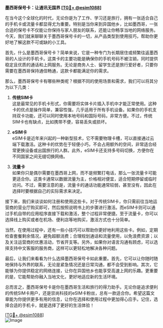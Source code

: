 **墨西哥保号卡：让通讯无国界 [[TG💪+ @esim1088](https://t.me/s/esim1088)]**

在当今这个全球化的时代，无论你是为了工作、学习还是旅行，拥有一张适合自己的手机卡或流量卡都显得尤为重要。特别是当你来到异国他乡，比如墨西哥，一张合适的保号卡不仅能让你保持与家人朋友的联系，还能让你畅享当地的网络服务。今天，我们就来聊聊关于墨西哥保号卡的一切，从产品类型到使用技巧，帮助你更好地了解这款不可或缺的小工具。

首先，什么是墨西哥保号卡？简单来说，它是一种专门为长期居住或频繁往返墨西哥的人设计的手机卡。这类卡的主要功能是确保你的手机号码不被注销，同时提供稳定且优质的通话和上网服务。无论是商务人士、留学生还是旅行爱好者，只要你需要在墨西哥保持通信畅通，这款卡都能满足你的需求。

那么，墨西哥保号卡有哪些种类呢？根据不同的使用场景和需求，我们可以将其分为以下几类：

1. **传统SIM卡**  
   这是最常见的手机卡形式，你需要将实体卡片插入手机中才能正常使用。这种卡的优点是操作简单，兼容性强，几乎适用于所有手机设备。如果你的手机支持双卡功能，还可以同时使用本地号码和国际号码，非常方便。不过，传统SIM卡也有缺点，比如携带不便，容易丢失或损坏。

2. **eSIM卡**  
   eSIM卡是近年来兴起的一种新型技术，它不需要物理卡槽，可以直接通过云端下载激活。这种卡的优势在于轻便小巧，不会占用额外的空间，非常适合经常更换设备或出国旅行的人群。此外，eSIM卡还支持多号码切换，方便你在不同国家之间无缝切换网络。

3. **流量卡**  
   如果你只是偶尔需要在墨西哥上网，而不是频繁打电话，那么一张流量卡可能更适合你。这类卡通常以数据流量为主，价格相对便宜，适合短期停留或临时访问。不过，需要注意的是，流量卡的通话功能通常较弱，甚至没有，因此在选择时要根据自己的实际需求来决定。

接下来，我们来谈谈如何注册和使用这些卡。对于传统SIM卡，你只需前往当地运营商的营业厅购买即可，然后按照说明书上的步骤进行激活。而eSIM卡则可以通过手机自带的应用程序直接下载和激活，整个过程非常便捷。至于流量卡，你可以选择线上购买或者在机场、便利店等地购买，激活方式也十分简单。

当然，在使用过程中，还有一些小技巧可以帮助你更好地利用这些卡。例如，定期检查套餐剩余情况，避免超额消费；合理规划通话和流量使用，以免浪费资源；以及关注运营商的优惠活动，节省开支等。另外，如果你对语言沟通有顾虑，可以选择支持中文客服的服务商，这样可以更轻松地解决各种问题。

最后，让我们来看看为什么选择墨西哥保号卡如此重要。首先，它可以让你随时随地保持与外界的联系，无论是紧急情况还是日常沟通，都不会受到影响。其次，它能够为你提供稳定的网络连接，让你在异国他乡也能享受高速上网的乐趣。更重要的是，它能帮助你融入当地文化，更好地适应新的生活环境。

总而言之，墨西哥保号卡是你在墨西哥生活和旅行的得力助手。无论你是追求便利的传统SIM卡用户，还是崇尚科技的eSIM卡粉丝，总有一款适合你。希望这篇文章能为你提供更多有用的信息，让你在选择和使用过程中更加得心应手。记住，选择合适的手机卡，就是选择了更好的生活体验！

[[TG💪+ @esim1088](https://t.me/s/esim1088)]  
![Image](https://i.postimg.cc/4NQfJmqS/Snipaste-2025-05-13-00-14-12.png)